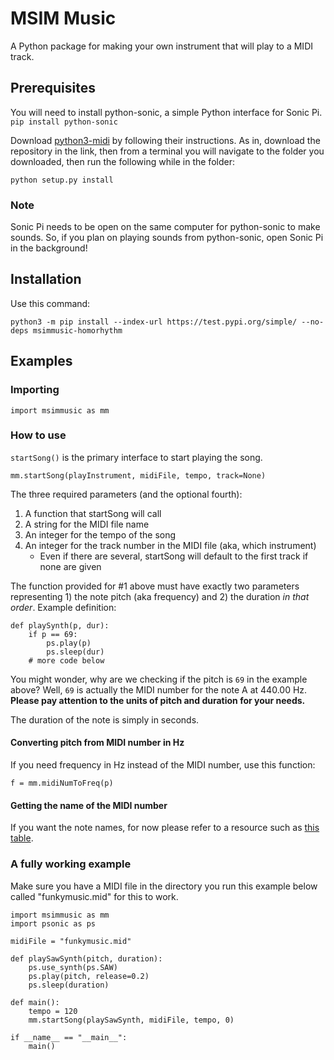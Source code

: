 # MSIM Music
A Python package for making your own instrument that will play to a MIDI track.

## Prerequisites

You will need to install python-sonic, a simple Python interface for Sonic Pi.
`pip install python-sonic`

Download [python3-midi](https://github.com/louisabraham/python3-midi) by following their instructions. As in, download the repository in the link, then from a terminal you will navigate to the folder you downloaded, then run the following while in the folder:

```
python setup.py install
```

### Note
Sonic Pi needs to be open on the same computer for python-sonic to make sounds. So, if you plan on playing sounds from python-sonic, open Sonic Pi in the background!

## Installation

Use this command:

`python3 -m pip install --index-url https://test.pypi.org/simple/ --no-deps msimmusic-homorhythm`

## Examples

### Importing

```import msimmusic as mm```

### How to use
`startSong()` is the primary interface to start playing the song. 

```
mm.startSong(playInstrument, midiFile, tempo, track=None)
```

The three required parameters (and the optional fourth):

1. A function that startSong will call
2. A string for the MIDI file name
3. An integer for the tempo of the song
4. An integer for the track number in the MIDI file (aka, which instrument) 
	* Even if there are several, startSong will default to the first track if none are given

	
The function provided for #1 above must have exactly two parameters representing 1) the note pitch (aka frequency) and 2) the duration _in that order_. Example definition:

```
def playSynth(p, dur):
	if p == 69:
		ps.play(p)
		ps.sleep(dur)
	# more code below
```
You might wonder, why are we checking if the pitch is `69` in the example above? Well, `69` is actually the MIDI number for the note A at 440.00 Hz. 
**Please pay attention to the units of pitch and duration for your needs.** 

The duration of the note is simply in seconds.


#### Converting pitch from MIDI number in Hz
If you need frequency in Hz instead of the MIDI number, use this function:

```
f = mm.midiNumToFreq(p)
```

#### Getting the name of the MIDI number
If you want the note names, for now please refer to a resource such as [this table](https://www.inspiredacoustics.com/en/MIDI_note_numbers_and_center_frequencies).

### A fully working example

Make sure you have a MIDI file in the directory you run this example below called "funkymusic.mid" for this to work.


```
import msimmusic as mm
import psonic as ps

midiFile = "funkymusic.mid"

def playSawSynth(pitch, duration):
    ps.use_synth(ps.SAW)
    ps.play(pitch, release=0.2)
    ps.sleep(duration)

def main():
    tempo = 120
    mm.startSong(playSawSynth, midiFile, tempo, 0)

if __name__ == "__main__":
    main()

```
